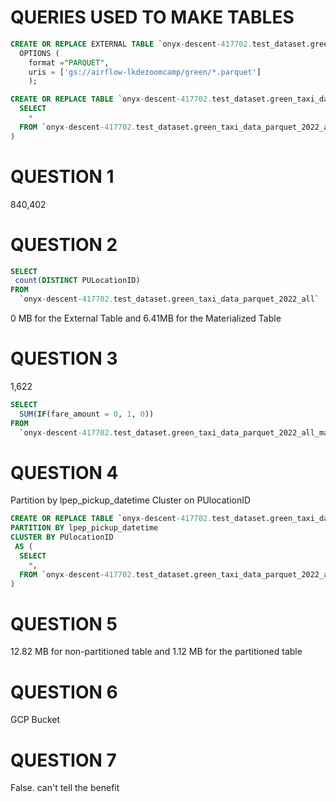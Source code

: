 # QUERIES USED TO MAKE TABLES

```sql
CREATE OR REPLACE EXTERNAL TABLE `onyx-descent-417702.test_dataset.green_taxi_data_parquet_2022_all`
  OPTIONS (
    format ="PARQUET",
    uris = ['gs://airflow-lkdezoomcamp/green/*.parquet']
    );
```

```sql
CREATE OR REPLACE TABLE `onyx-descent-417702.test_dataset.green_taxi_data_parquet_2022_all_materialised` AS (
  SELECT
    *
  FROM `onyx-descent-417702.test_dataset.green_taxi_data_parquet_2022_all`
)
```

# QUESTION 1

840,402

# QUESTION 2

```sql
SELECT
 count(DISTINCT PULocationID)
FROM
  `onyx-descent-417702.test_dataset.green_taxi_data_parquet_2022_all`
```
0 MB for the External Table and 6.41MB for the Materialized Table

# QUESTION 3

1,622

```sql
SELECT
  SUM(IF(fare_amount = 0, 1, 0))
FROM
  `onyx-descent-417702.test_dataset.green_taxi_data_parquet_2022_all_materialised`
```

# QUESTION 4

Partition by lpep_pickup_datetime Cluster on PUlocationID

```SQL
CREATE OR REPLACE TABLE `onyx-descent-417702.test_dataset.green_taxi_data_parquet_2022_all_materialised_clustered_partitioned`
PARTITION BY lpep_pickup_datetime
CLUSTER BY PUlocationID
 AS (
  SELECT
    *,
  FROM `onyx-descent-417702.test_dataset.green_taxi_data_parquet_2022_all`
)
```

# QUESTION 5

12.82 MB for non-partitioned table and 1.12 MB for the partitioned table

# QUESTION 6

GCP Bucket

# QUESTION 7

False. can't tell the benefit